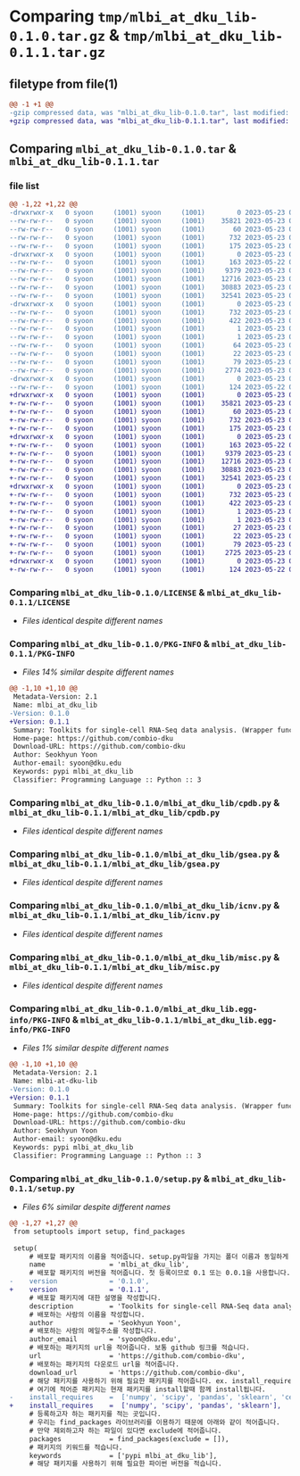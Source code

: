 # Comparing `tmp/mlbi_at_dku_lib-0.1.0.tar.gz` & `tmp/mlbi_at_dku_lib-0.1.1.tar.gz`

## filetype from file(1)

```diff
@@ -1 +1 @@
-gzip compressed data, was "mlbi_at_dku_lib-0.1.0.tar", last modified: Tue May 23 01:46:41 2023, max compression
+gzip compressed data, was "mlbi_at_dku_lib-0.1.1.tar", last modified: Tue May 23 01:54:36 2023, max compression
```

## Comparing `mlbi_at_dku_lib-0.1.0.tar` & `mlbi_at_dku_lib-0.1.1.tar`

### file list

```diff
@@ -1,22 +1,22 @@
-drwxrwxr-x   0 syoon     (1001) syoon     (1001)        0 2023-05-23 01:46:41.314121 mlbi_at_dku_lib-0.1.0/
--rw-rw-r--   0 syoon     (1001) syoon     (1001)    35821 2023-05-23 01:43:50.000000 mlbi_at_dku_lib-0.1.0/LICENSE
--rw-rw-r--   0 syoon     (1001) syoon     (1001)       60 2023-05-23 01:43:50.000000 mlbi_at_dku_lib-0.1.0/MANIFEST.in
--rw-rw-r--   0 syoon     (1001) syoon     (1001)      732 2023-05-23 01:46:41.314121 mlbi_at_dku_lib-0.1.0/PKG-INFO
--rw-rw-r--   0 syoon     (1001) syoon     (1001)      175 2023-05-23 01:43:50.000000 mlbi_at_dku_lib-0.1.0/README.md
-drwxrwxr-x   0 syoon     (1001) syoon     (1001)        0 2023-05-23 01:46:41.314121 mlbi_at_dku_lib-0.1.0/mlbi_at_dku_lib/
--rw-rw-r--   0 syoon     (1001) syoon     (1001)      163 2023-05-22 09:19:00.000000 mlbi_at_dku_lib-0.1.0/mlbi_at_dku_lib/__init__.py
--rw-rw-r--   0 syoon     (1001) syoon     (1001)     9379 2023-05-23 01:44:36.000000 mlbi_at_dku_lib-0.1.0/mlbi_at_dku_lib/cpdb.py
--rw-rw-r--   0 syoon     (1001) syoon     (1001)    12716 2023-05-23 01:44:36.000000 mlbi_at_dku_lib-0.1.0/mlbi_at_dku_lib/gsea.py
--rw-rw-r--   0 syoon     (1001) syoon     (1001)    30883 2023-05-23 01:44:36.000000 mlbi_at_dku_lib-0.1.0/mlbi_at_dku_lib/icnv.py
--rw-rw-r--   0 syoon     (1001) syoon     (1001)    32541 2023-05-23 01:44:36.000000 mlbi_at_dku_lib-0.1.0/mlbi_at_dku_lib/misc.py
-drwxrwxr-x   0 syoon     (1001) syoon     (1001)        0 2023-05-23 01:46:41.314121 mlbi_at_dku_lib-0.1.0/mlbi_at_dku_lib.egg-info/
--rw-rw-r--   0 syoon     (1001) syoon     (1001)      732 2023-05-23 01:46:40.000000 mlbi_at_dku_lib-0.1.0/mlbi_at_dku_lib.egg-info/PKG-INFO
--rw-rw-r--   0 syoon     (1001) syoon     (1001)      422 2023-05-23 01:46:41.000000 mlbi_at_dku_lib-0.1.0/mlbi_at_dku_lib.egg-info/SOURCES.txt
--rw-rw-r--   0 syoon     (1001) syoon     (1001)        1 2023-05-23 01:46:40.000000 mlbi_at_dku_lib-0.1.0/mlbi_at_dku_lib.egg-info/dependency_links.txt
--rw-rw-r--   0 syoon     (1001) syoon     (1001)        1 2023-05-23 01:46:40.000000 mlbi_at_dku_lib-0.1.0/mlbi_at_dku_lib.egg-info/not-zip-safe
--rw-rw-r--   0 syoon     (1001) syoon     (1001)       64 2023-05-23 01:46:40.000000 mlbi_at_dku_lib-0.1.0/mlbi_at_dku_lib.egg-info/requires.txt
--rw-rw-r--   0 syoon     (1001) syoon     (1001)       22 2023-05-23 01:46:40.000000 mlbi_at_dku_lib-0.1.0/mlbi_at_dku_lib.egg-info/top_level.txt
--rw-rw-r--   0 syoon     (1001) syoon     (1001)       79 2023-05-23 01:46:41.314121 mlbi_at_dku_lib-0.1.0/setup.cfg
--rw-rw-r--   0 syoon     (1001) syoon     (1001)     2774 2023-05-23 01:46:36.000000 mlbi_at_dku_lib-0.1.0/setup.py
-drwxrwxr-x   0 syoon     (1001) syoon     (1001)        0 2023-05-23 01:46:41.314121 mlbi_at_dku_lib-0.1.0/tests/
--rw-rw-r--   0 syoon     (1001) syoon     (1001)      124 2023-05-22 09:19:00.000000 mlbi_at_dku_lib-0.1.0/tests/__init__.py
+drwxrwxr-x   0 syoon     (1001) syoon     (1001)        0 2023-05-23 01:54:36.913584 mlbi_at_dku_lib-0.1.1/
+-rw-rw-r--   0 syoon     (1001) syoon     (1001)    35821 2023-05-23 01:43:50.000000 mlbi_at_dku_lib-0.1.1/LICENSE
+-rw-rw-r--   0 syoon     (1001) syoon     (1001)       60 2023-05-23 01:43:50.000000 mlbi_at_dku_lib-0.1.1/MANIFEST.in
+-rw-rw-r--   0 syoon     (1001) syoon     (1001)      732 2023-05-23 01:54:36.913584 mlbi_at_dku_lib-0.1.1/PKG-INFO
+-rw-rw-r--   0 syoon     (1001) syoon     (1001)      175 2023-05-23 01:43:50.000000 mlbi_at_dku_lib-0.1.1/README.md
+drwxrwxr-x   0 syoon     (1001) syoon     (1001)        0 2023-05-23 01:54:36.913584 mlbi_at_dku_lib-0.1.1/mlbi_at_dku_lib/
+-rw-rw-r--   0 syoon     (1001) syoon     (1001)      163 2023-05-22 09:19:00.000000 mlbi_at_dku_lib-0.1.1/mlbi_at_dku_lib/__init__.py
+-rw-rw-r--   0 syoon     (1001) syoon     (1001)     9379 2023-05-23 01:44:36.000000 mlbi_at_dku_lib-0.1.1/mlbi_at_dku_lib/cpdb.py
+-rw-rw-r--   0 syoon     (1001) syoon     (1001)    12716 2023-05-23 01:44:36.000000 mlbi_at_dku_lib-0.1.1/mlbi_at_dku_lib/gsea.py
+-rw-rw-r--   0 syoon     (1001) syoon     (1001)    30883 2023-05-23 01:44:36.000000 mlbi_at_dku_lib-0.1.1/mlbi_at_dku_lib/icnv.py
+-rw-rw-r--   0 syoon     (1001) syoon     (1001)    32541 2023-05-23 01:44:36.000000 mlbi_at_dku_lib-0.1.1/mlbi_at_dku_lib/misc.py
+drwxrwxr-x   0 syoon     (1001) syoon     (1001)        0 2023-05-23 01:54:36.913584 mlbi_at_dku_lib-0.1.1/mlbi_at_dku_lib.egg-info/
+-rw-rw-r--   0 syoon     (1001) syoon     (1001)      732 2023-05-23 01:54:36.000000 mlbi_at_dku_lib-0.1.1/mlbi_at_dku_lib.egg-info/PKG-INFO
+-rw-rw-r--   0 syoon     (1001) syoon     (1001)      422 2023-05-23 01:54:36.000000 mlbi_at_dku_lib-0.1.1/mlbi_at_dku_lib.egg-info/SOURCES.txt
+-rw-rw-r--   0 syoon     (1001) syoon     (1001)        1 2023-05-23 01:54:36.000000 mlbi_at_dku_lib-0.1.1/mlbi_at_dku_lib.egg-info/dependency_links.txt
+-rw-rw-r--   0 syoon     (1001) syoon     (1001)        1 2023-05-23 01:46:40.000000 mlbi_at_dku_lib-0.1.1/mlbi_at_dku_lib.egg-info/not-zip-safe
+-rw-rw-r--   0 syoon     (1001) syoon     (1001)       27 2023-05-23 01:54:36.000000 mlbi_at_dku_lib-0.1.1/mlbi_at_dku_lib.egg-info/requires.txt
+-rw-rw-r--   0 syoon     (1001) syoon     (1001)       22 2023-05-23 01:54:36.000000 mlbi_at_dku_lib-0.1.1/mlbi_at_dku_lib.egg-info/top_level.txt
+-rw-rw-r--   0 syoon     (1001) syoon     (1001)       79 2023-05-23 01:54:36.913584 mlbi_at_dku_lib-0.1.1/setup.cfg
+-rw-rw-r--   0 syoon     (1001) syoon     (1001)     2725 2023-05-23 01:49:57.000000 mlbi_at_dku_lib-0.1.1/setup.py
+drwxrwxr-x   0 syoon     (1001) syoon     (1001)        0 2023-05-23 01:54:36.913584 mlbi_at_dku_lib-0.1.1/tests/
+-rw-rw-r--   0 syoon     (1001) syoon     (1001)      124 2023-05-22 09:19:00.000000 mlbi_at_dku_lib-0.1.1/tests/__init__.py
```

### Comparing `mlbi_at_dku_lib-0.1.0/LICENSE` & `mlbi_at_dku_lib-0.1.1/LICENSE`

 * *Files identical despite different names*

### Comparing `mlbi_at_dku_lib-0.1.0/PKG-INFO` & `mlbi_at_dku_lib-0.1.1/PKG-INFO`

 * *Files 14% similar despite different names*

```diff
@@ -1,10 +1,10 @@
 Metadata-Version: 2.1
 Name: mlbi_at_dku_lib
-Version: 0.1.0
+Version: 0.1.1
 Summary: Toolkits for single-cell RNA-Seq data analysis. (Wrapper functions for CellPhoneDB, GSEApy and InferCNVpy)
 Home-page: https://github.com/combio-dku
 Download-URL: https://github.com/combio-dku
 Author: Seokhyun Yoon
 Author-email: syoon@dku.edu
 Keywords: pypi mlbi_at_dku_lib
 Classifier: Programming Language :: Python :: 3
```

### Comparing `mlbi_at_dku_lib-0.1.0/mlbi_at_dku_lib/cpdb.py` & `mlbi_at_dku_lib-0.1.1/mlbi_at_dku_lib/cpdb.py`

 * *Files identical despite different names*

### Comparing `mlbi_at_dku_lib-0.1.0/mlbi_at_dku_lib/gsea.py` & `mlbi_at_dku_lib-0.1.1/mlbi_at_dku_lib/gsea.py`

 * *Files identical despite different names*

### Comparing `mlbi_at_dku_lib-0.1.0/mlbi_at_dku_lib/icnv.py` & `mlbi_at_dku_lib-0.1.1/mlbi_at_dku_lib/icnv.py`

 * *Files identical despite different names*

### Comparing `mlbi_at_dku_lib-0.1.0/mlbi_at_dku_lib/misc.py` & `mlbi_at_dku_lib-0.1.1/mlbi_at_dku_lib/misc.py`

 * *Files identical despite different names*

### Comparing `mlbi_at_dku_lib-0.1.0/mlbi_at_dku_lib.egg-info/PKG-INFO` & `mlbi_at_dku_lib-0.1.1/mlbi_at_dku_lib.egg-info/PKG-INFO`

 * *Files 1% similar despite different names*

```diff
@@ -1,10 +1,10 @@
 Metadata-Version: 2.1
 Name: mlbi-at-dku-lib
-Version: 0.1.0
+Version: 0.1.1
 Summary: Toolkits for single-cell RNA-Seq data analysis. (Wrapper functions for CellPhoneDB, GSEApy and InferCNVpy)
 Home-page: https://github.com/combio-dku
 Download-URL: https://github.com/combio-dku
 Author: Seokhyun Yoon
 Author-email: syoon@dku.edu
 Keywords: pypi mlbi_at_dku_lib
 Classifier: Programming Language :: Python :: 3
```

### Comparing `mlbi_at_dku_lib-0.1.0/setup.py` & `mlbi_at_dku_lib-0.1.1/setup.py`

 * *Files 6% similar despite different names*

```diff
@@ -1,27 +1,27 @@
 from setuptools import setup, find_packages
 
 setup(
     # 배포할 패키지의 이름을 적어줍니다. setup.py파일을 가지는 폴더 이름과 동일하게 합니다.
     name                = 'mlbi_at_dku_lib',
     # 배포할 패키지의 버전을 적어줍니다. 첫 등록이므로 0.1 또는 0.0.1을 사용합니다.
-    version             = '0.1.0',
+    version             = '0.1.1',
     # 배포할 패키지에 대한 설명을 작성합니다.
     description         = 'Toolkits for single-cell RNA-Seq data analysis. (Wrapper functions for CellPhoneDB, GSEApy and InferCNVpy)',
     # 배포하는 사람의 이름을 작성합니다.
     author              = 'Seokhyun Yoon',
     # 배포하는 사람의 메일주소를 작성합니다.
     author_email        = 'syoon@dku.edu',
     # 배포하는 패키지의 url을 적어줍니다. 보통 github 링크를 적습니다.
     url                 = 'https://github.com/combio-dku',
     # 배포하는 패키지의 다운로드 url을 적어줍니다.
     download_url        = 'https://github.com/combio-dku',
     # 해당 패키지를 사용하기 위해 필요한 패키지를 적어줍니다. ex. install_requires= ['numpy', 'django']
     # 여기에 적어준 패키지는 현재 패키지를 install할때 함께 install됩니다.
-    install_requires    =  ['numpy', 'scipy', 'pandas', 'sklearn', 'cellphonedb', 'gseapy', 'infercnvpy', 'plotly'],
+    install_requires    =  ['numpy', 'scipy', 'pandas', 'sklearn'],
     # 등록하고자 하는 패키지를 적는 곳입니다.
     # 우리는 find_packages 라이브러리를 이용하기 때문에 아래와 같이 적어줍니다.
     # 만약 제외하고자 하는 파일이 있다면 exclude에 적어줍니다.
     packages            = find_packages(exclude = []),
     # 패키지의 키워드를 적습니다.
     keywords            = ['pypi mlbi_at_dku_lib'],
     # 해당 패키지를 사용하기 위해 필요한 파이썬 버전을 적습니다.
```

